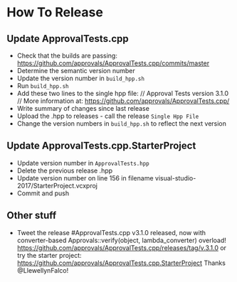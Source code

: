 # How To Release

## Update ApprovalTests.cpp

* Check that the builds are passing: https://github.com/approvals/ApprovalTests.cpp/commits/master
* Determine the semantic version number
* Update the version number in `build_hpp.sh`
* Run `build_hpp.sh`
* Add these two lines to the single hpp file:
// Approval Tests version 3.1.0
// More information at: https://github.com/approvals/ApprovalTests.cpp/
* Write summary of changes since last release 
* Upload the .hpp to releases - call the release `Single Hpp File`
* Change the version numbers in `build_hpp.sh` to reflect the next version

## Update ApprovalTests.cpp.StarterProject

* Update version number in `ApprovalTests.hpp`
* Delete the previous release .hpp
* Update version number on line 156 in filename visual-studio-2017/StarterProject.vcxproj
* Commit and push

## Other stuff

* Tweet the release
#ApprovalTests.cpp v3.1.0 released, now with converter-based Approvals::verify(object, lambda_converter) overload!
https://github.com/approvals/ApprovalTests.cpp/releases/tag/v.3.1.0 
or try the starter project: https://github.com/approvals/ApprovalTests.cpp.StarterProject
Thanks @LlewellynFalco!